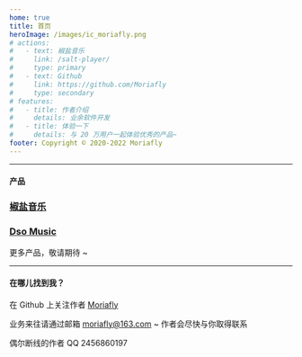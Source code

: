 ```yaml
---
home: true
title: 首页
heroImage: /images/ic_moriafly.png
# actions:
#   - text: 椒盐音乐
#     link: /salt-player/
#     type: primary
#   - text: Github
#     link: https://github.com/Moriafly
#     type: secondary
# features:
#   - title: 作者介绍
#     details: 业余软件开发
#   - title: 体验一下
#     details: 与 20 万用户一起体验优秀的产品~
footer: Copyright © 2020-2022 Moriafly
---
```


---

#### 产品

### [椒盐音乐](/HiMoriafly/salt-player/)

### [Dso Music](https://github.com/Moriafly/DsoMusic)

更多产品，敬请期待 ~

---

#### 在哪儿找到我？

在 Github 上关注作者 [Moriafly](https://github.com/Moriafly)

业务来往请通过邮箱 moriafly@163.com ~ 作者会尽快与你取得联系

偶尔断线的作者 QQ 2456860197
